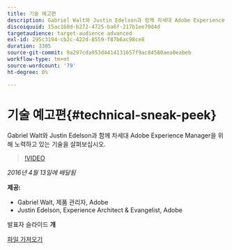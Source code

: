 ```yaml
---
title: 기술 예고편
description: Gabriel Walt와 Justin Edelson과 함께 차세대 Adobe Experience Manager을 위해 노력하고 있는 기술을 살펴보십시오.
discoiquuid: 15ac160d-b272-4725-ba6f-217b1ee70d4d
targetaudience: target-audience advanced
exl-id: 295c3194-cb2c-422d-8559-f87b6ac98ce8
duration: 3305
source-git-commit: 9a297cda953d4414131657f9ac84580aea0eabeb
workflow-type: tm+mt
source-wordcount: '79'
ht-degree: 0%

---
```


# 기술 예고편{#technical-sneak-peek}

Gabriel Walt와 Justin Edelson과 함께 차세대 Adobe Experience Manager을 위해 노력하고 있는 기술을 살펴보십시오.

>[!VIDEO](https://video.tv.adobe.com/v/19305/?quality=9)

*2016년 4월 13일에 배달됨*

**제공:**

* Gabriel Walt, 제품 관리자, Adobe
* Justin Edelson, Experience Architect &amp; Evangelist, Adobe

발표자 슬라이드 **개**

[파일 가져오기](assets/aem-gems-041316-6-2-tech-preview.pdf)
<!--
[Get back to the Overview](https://helpx.adobe.com/experience-manager/kt/eseminars/gems/aem-index.html)
-->
